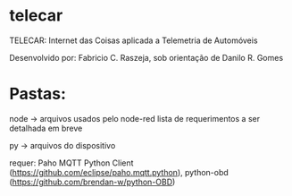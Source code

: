 # telecar
TELECAR: Internet das Coisas aplicada a Telemetria de Automóveis

Desenvolvido por: Fabricio C. Raszeja, sob orientação de Danilo R. Gomes

# Pastas:
node -> arquivos usados pelo node-red
lista de requerimentos a ser detalhada em breve

py -> arquivos do dispositivo

requer: Paho MQTT Python Client (https://github.com/eclipse/paho.mqtt.python), python-obd (https://github.com/brendan-w/python-OBD)
